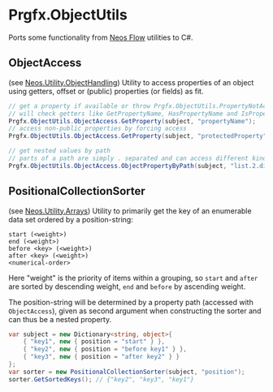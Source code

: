 # Prgfx.ObjectUtils
Ports some functionality from [Neos Flow](https://flow.neos.io/) utilities to C#.

## ObjectAccess
(see [Neos.Utility.ObjectHandling](https://github.com/neos/flow-development-collection/tree/master/Neos.Utility.ObjectHandling))
Utility to access properties of an object using getters, offset or (public) properties (or fields) as fit.
```C#
// get a property if available or throw Prgfx.ObjectUtils.PropertyNotAccessibleException
// will check getters like GetPropertyName, HasPropertyName and IsPropertyName if necessary
Prgfx.ObjectUtils.ObjectAccess.GetProperty(subject, "propertyName");
// access non-public properties by forcing access
Prgfx.ObjectUtils.ObjectAccess.GetProperty(subject, "protectedProperty", true);

// get nested values by path
// parts of a path are simply . separated and can access different kinds of data structures
Prgfx.ObjectUtils.ObjectAccess.ObjectPropertyByPath(subject, "list.2.dict.key");
```

## PositionalCollectionSorter
(see [Neos.Utility.Arrays](https://github.com/neos/flow-development-collection/tree/master/Neos.Utility.Arrays))
Utility to primarily get the key of an enumerable data set ordered by a position-string:
```
start (<weight>)
end (<weight>)
before <key> (<weight>)
after <key> (<weight>)
<numerical-order>
```
Here "weight" is the priority of items within a grouping, so `start` and `after` are sorted by descending weight, `end` and `before` by ascending weight.

The position-string will be determined by a property path (accessed with `ObjectAccess`), given as second argument when constructing the sorter and can thus be a nested property.
```c#
var subject = new Dictionary<string, object>{ 
    { "key1", new { position = "start" } },
    { "key2", new { position = "before key1" } },
    { "key3", new { position = "after key2" } }
};
var sorter = new PositionalCollectionSorter(subject, "position");
sorter.GetSortedKeys(); // {"key2", "key3", "key1"}
```
